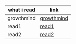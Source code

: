 # 

| what i read |    link |
| ----------- | ----------- |
| growthmind  | [growthmind](growthmind)      |
| read1       | [read1](read1)       |
|read2        |[read2](read2)        |



